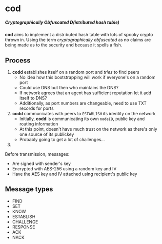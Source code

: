 # cod
##### *Cryptographically Obfuscated D(istributed hash table)*

**cod** aims to implement a distributed hash table with lots of spooky crypto thrown in.
Using the term *cryptographically obfuscated* as no claims are being made as to the security and because it spells a fish.

## Process

 1. **codd** establishes itself on a random port and *tries* to find peers
     - No idea how this bootstrapping will work if everyone's on a random port
     - Could use DNS but then who maintains the DNS?
     - If network agrees that an agent has sufficient reputation let it add itself to DNS?
     - Additionally, as port numbers are changeable, need to use TXT records for ports
 2. **codd** communicates with peers to `ESTABLISH` its identity on the network
     - Initially, **codd** is communicating its own `nodeID`, public key and routing information
     - At this point, doesn't have much trust on the network as there's only one source of its publickey
     - Probably going to get a lot of challenges...
 3. 

Before transmission, messages:
 - Are signed with sender's key
 - Encrypted with AES-256 using a random key and IV
 - Have the AES key and IV attached using recipient's public key

## Message types
 - FIND
 - SET
 - KNOW
 - ESTABLISH
 - CHALLENGE
 - RESPONSE
 - ACK
 - NACK
